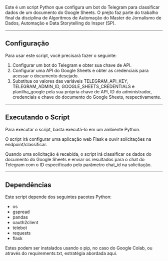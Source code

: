Este é um script Python que configura um bot do Telegram para classificar dados de um documento do Google Sheets. O prejto faz parte do trabalho final da disciplina de Algoritmos de Automação do Master de Jornalismo de Dados, Automação e Data Storytelling do Insper (SP).

---

## Configuração
Para usar este script, você precisará fazer o seguinte:

1. Configurar um bot do Telegram e obter sua chave de API.
2. Configurar uma API do Google Sheets e obter as credenciais para acessar o documento desejado.
3. Substitua os valores das variáveis TELEGRAM_API_KEY, TELEGRAM_ADMIN_ID, GOOGLE_SHEETS_CREDENTIALS e planilha_google pela sua própria chave de API, ID do administrador, credenciais e chave do documento do Google Sheets, respectivamente.

---


## Executando o Script
Para executar o script, basta executá-lo em um ambiente Python. 

O script irá configurar uma aplicação web Flask e ouvir solicitações na endpoint/classificar. 

Quando uma solicitação é recebida, o script irá classificar os dados do documento do Google Sheets e enviar os resultados para o chat do Telegram com o ID especificado pelo parâmetro chat_id na solicitação.

---

## Dependências
Este script depende dos seguintes pacotes Python:

- os
- gspread
- pandas
- oauth2client
- telebot
- requests
- flask

Estes podem ser instalados usando o pip, no caso do Google Colab, ou através do requirements.txt, estratégia abordada aqui.
